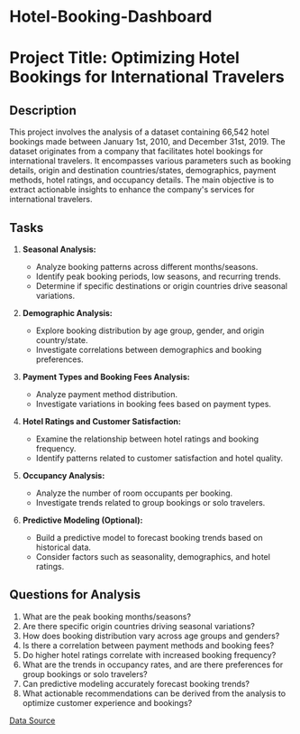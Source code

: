 # Hotel-Booking-Dashboard

# Project Title: Optimizing Hotel Bookings for International Travelers

## Description
This project involves the analysis of a dataset containing 66,542 hotel bookings made between January 1st, 2010, and December 31st, 2019. The dataset originates from a company that facilitates hotel bookings for international travelers. It encompasses various parameters such as booking details, origin and destination countries/states, demographics, payment methods, hotel ratings, and occupancy details. The main objective is to extract actionable insights to enhance the company's services for international travelers.

## Tasks
1. **Seasonal Analysis:**
   - Analyze booking patterns across different months/seasons.
   - Identify peak booking periods, low seasons, and recurring trends.
   - Determine if specific destinations or origin countries drive seasonal variations.

2. **Demographic Analysis:**
   - Explore booking distribution by age group, gender, and origin country/state.
   - Investigate correlations between demographics and booking preferences.

3. **Payment Types and Booking Fees Analysis:**
   - Analyze payment method distribution.
   - Investigate variations in booking fees based on payment types.

4. **Hotel Ratings and Customer Satisfaction:**
   - Examine the relationship between hotel ratings and booking frequency.
   - Identify patterns related to customer satisfaction and hotel quality.

5. **Occupancy Analysis:**
   - Analyze the number of room occupants per booking.
   - Investigate trends related to group bookings or solo travelers.

6. **Predictive Modeling (Optional):**
   - Build a predictive model to forecast booking trends based on historical data.
   - Consider factors such as seasonality, demographics, and hotel ratings.

## Questions for Analysis
1. What are the peak booking months/seasons?
2. Are there specific origin countries driving seasonal variations?
3. How does booking distribution vary across age groups and genders?
4. Is there a correlation between payment methods and booking fees?
5. Do higher hotel ratings correlate with increased booking frequency?
6. What are the trends in occupancy rates, and are there preferences for group bookings or solo travelers?
7. Can predictive modeling accurately forecast booking trends?
8. What actionable recommendations can be derived from the analysis to optimize customer experience and bookings?


[Data Source](http://datafrik.co/#/datasets)
